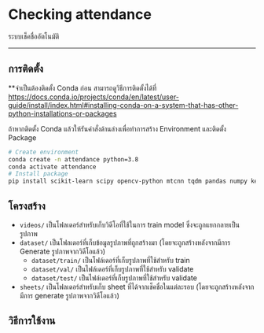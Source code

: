 # Checking attendance

ระบบเช็คชื่ออัตโนมัติ

---

## การติดตั้ง

**จำเป็นต้องติดตั้ง Conda ก่อน สามารถดูวิธีการติดตั้งได้ที่ https://docs.conda.io/projects/conda/en/latest/user-guide/install/index.html#installing-conda-on-a-system-that-has-other-python-installations-or-packages  
  
ถ้าหากติดตั้ง Conda แล้วให้รันคำสั่งด้านล่างเพื่อทำการสร้าง Environment และติดตั้ง Package

```bash
# Create environment
conda create -n attendance python=3.8
conda activate attendance
# Install package
pip install scikit-learn scipy opencv-python mtcnn tqdm pandas numpy keras_facenet imutils matplotlib pytest-shutil 
```

## โครงสร้าง

* ``videos/`` เป็นโฟลเดอร์สำหรับเก็บวิดีโอที่ใช้ในการ train model ซึ่งจะถูกแยกกลายเป็นรูปภาพ
* ``dataset/`` เป็นโฟลเดอร์ที่เก็บข้อมูลรูปภาพที่ถูกสร้างมา (โดยจะถูกสร้างหลังจากมีการ Generate รูปภาพจากวิดีโอแล้ว)
  * ``dataset/train/`` เป็นโฟล์เดอร์ที่เก็บรูปภาพที่ใช้สำหรับ train
  * ``dataset/val/`` เป็นไฟล์เดอร์ที่เก็บรูปภาพที่ใช้สำหรับ validate
  * ``dataset/test/`` เป็นไฟล์เดอร์ที่เก็บรูปภาพที่ใช้สำหรับ validate
* ``sheets/`` เป็นโฟลเดอร์สำหรับเก็บ sheet ที่ได้จากเช็คชื่อในแต่ละรอบ (โดยจะถูกสร้างหลังจากมีการ generate รูปภาพจากวิดีโอแล้ว)

## วิธีการใช้งาน
